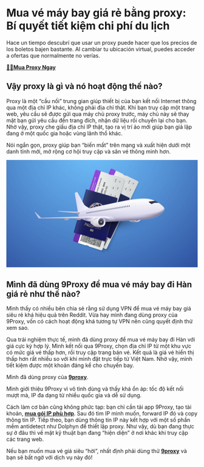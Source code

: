 # Mua vé máy bay giá rẻ bằng proxy: Bí quyết tiết kiệm chi phí du lịch

Hace un tiempo descubrí que usar un proxy puede hacer que los precios de los boletos bajen bastante. Al cambiar tu ubicación virtual, puedes acceder a ofertas que normalmente no verías.

**[️🛒️🛒Mua Proxy Ngay](https://9proxy.com/pricing)**

## Vậy proxy là gì và nó hoạt động thế nào?

Proxy là một “cầu nối” trung gian giúp thiết bị của bạn kết nối Internet thông qua một địa chỉ IP khác, không phải địa chỉ thật. Khi bạn truy cập một trang web, yêu cầu sẽ được gửi qua máy chủ proxy trước, máy chủ này sẽ thay mặt bạn gửi yêu cầu đến trang đích, nhận dữ liệu rồi chuyển lại cho bạn. Nhờ vậy, proxy che giấu địa chỉ IP thật, tạo ra vị trí ảo mới giúp bạn giả lập đang ở một quốc gia hoặc vùng lãnh thổ khác.

Nói ngắn gọn, proxy giúp bạn “biến mất” trên mạng và xuất hiện dưới một danh tính mới, mở rộng cơ hội truy cập và săn vé thông minh hơn.


![Mua vé máy bay giá rẻ bằng proxy](./tang-gia-ve-may-bay.jpg)


## Mình đã dùng 9Proxy để mua vé máy bay đi Hàn giá rẻ như thế nào?

Mình thấy có nhiều bên chia sẻ rằng sử dụng VPN để mua vé máy bay giá siêu rẻ khá hiệu quả trên Reddit. Vừa hay mình đang dùng proxy của 9Proxy, vốn có cách hoạt động khá tương tự VPN nên cũng quyết định thử xem sao.

Qua trải nghiệm thực tế, mình đã dùng proxy để mua vé máy bay đi Hàn với giá cực kỳ hợp lý. Mình kết nối qua 9Proxy, chọn địa chỉ IP từ một khu vực có mức giá vé thấp hơn, rồi truy cập trang bán vé. Kết quả là giá vé hiển thị thấp hơn rất nhiều so với khi mình đặt trực tiếp từ Việt Nam. Nhờ vậy, mình tiết kiệm được một khoản đáng kể cho chuyến bay.

Mình đã dùng proxy của **[9proxy](https://9proxy.com)**.

Mình giới thiệu 9Proxy vì vô tình dùng và thấy khá ổn áp: tốc độ kết nối mượt mà, IP đa dạng từ nhiều quốc gia và dễ sử dụng.

Cách làm cơ bản cũng không phức tạp: bạn chỉ cần tải app 9Proxy, tạo tài khoản, **[mua gói IP phù hợp](https://9proxy.com/pricing)**. Sau đó tìm IP mình muốn, forward IP đó và copy thông tin IP. Tiếp theo, bạn dùng thông tin IP này kết hợp với một số phần mềm antidetect như Dolphyn để thiết lập proxy. Như vậy, dù bạn đang thực sự ở đâu thì về mặt kỹ thuật bạn đang “hiện diện” ở nơi khác khi truy cập các trang web.

Nếu bạn muốn mua vé giá siêu “hời”, nhất định phải dùng thử **[9proxy](https://9proxy.com)** và bạn sẽ bất ngờ với dịch vụ này đó!

